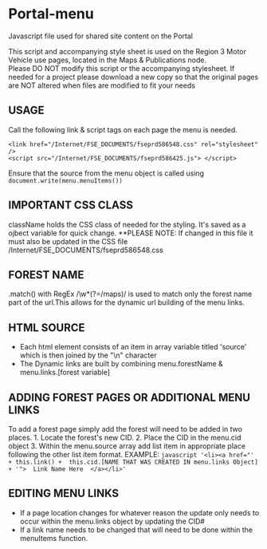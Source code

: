# Portal-menu
Javascript file used for shared site content on the Portal
					
This script and accompanying style sheet is used on the Region 3 Motor Vehicle use pages, located in the Maps & Publications node.					
Please DO NOT modify this script or the accompanying stylesheet. If needed for a project please download a new copy so that the original pages are NOT altered when files are modified to fit your needs						


## USAGE
Call the following link & script tags on each page the menu is needed.
```
<link href="/Internet/FSE_DOCUMENTS/fseprd586548.css" rel="stylesheet" />
<script src="/Internet/FSE_DOCUMENTS/fseprd586425.js"> </script>
```

Ensure that the source from the menu object is called using `document.write(menu.menuItems())`

## IMPORTANT CSS CLASS
className holds the CSS class of needed for the styling. It's saved as a ojbect variable for quick change.
**PLEASE NOTE: If changed in this file it must also be updated in the CSS file /Internet/FSE_DOCUMENTS/fseprd586548.css

## FOREST NAME
.match() with RegEx /\w*(?=\/maps)/ is used to match only the forest name part of the url.This allows for the dynamic url building of the menu links.

## HTML SOURCE
   - Each html element consists of an item in array variable titled 'source' which is then joined by the "\n" character
   - The Dynamic links are built by combining menu.forestName & menu.links.[forest variable]

## ADDING FOREST PAGES OR ADDITIONAL MENU LINKS
To add a forest page simply add the forest will need to be added in two places.
   		1. Locate the forest's new CID.
   		2. Place the CID in the menu.cid object
   		3. Within the menu.source array add list item in appropriate place following the other list item format.
         EXAMPLE: 
         ```javascript
         '<li><a href="' + this.link() +  this.cid.[NAME THAT WAS CREATED IN menu.links Object]   + '">  Link Name Here  </a></li>'
         ```

## EDITING MENU LINKS
   - If a page location changes for whatever reason the update only needs to occur within the menu.links object by updating the CID#
   - If a link name needs to be changed that will need to be done within the menuItems function.
